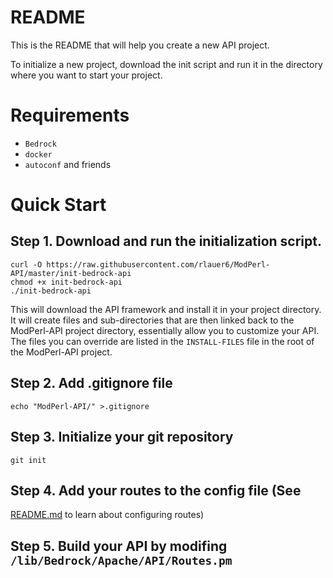 # README

This is the README that will help you create a new API project.

To initialize a new project, download the init script and run it in
the directory where you want to start your project.

# Requirements

* `Bedrock`
* `docker`
* `autoconf` and friends

# Quick Start

## Step 1. Download and run the initialization script.

```
curl -O https://raw.githubusercontent.com/rlauer6/ModPerl-API/master/init-bedrock-api
chmod +x init-bedrock-api
./init-bedrock-api
```

This will download the API framework and install it in your project
directory. It will create files and sub-directories that are then
linked back to the ModPerl-API project directory, essentially allow
you to customize your API. The files you can override are listed in
the `INSTALL-FILES` file in the root of the ModPerl-API project.

## Step 2. Add .gitignore file

```
echo "ModPerl-API/" >.gitignore
```

## Step 3. Initialize your git repository

```
git init
```

## Step 4. Add your routes to the config file (See
[README.md](README.md) to learn about configuring routes)

## Step 5. Build your API by modifing `/lib/Bedrock/Apache/API/Routes.pm`



